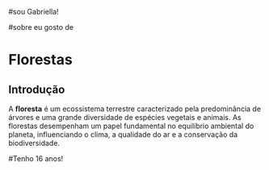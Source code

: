 #sou Gabriella!

#sobre eu 
gosto de 
# Florestas

## Introdução

A **floresta** é um ecossistema terrestre caracterizado pela predominância de árvores e uma grande diversidade de espécies vegetais e animais. As florestas desempenham um papel fundamental no equilíbrio ambiental do planeta, influenciando o clima, a qualidade do ar e a conservação da biodiversidade.

#Tenho 16 anos!

